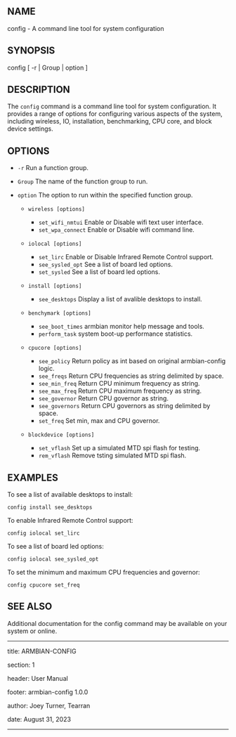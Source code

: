 ## NAME

config - A command line tool for system configuration

## SYNOPSIS

config [ -r | Group | option ]

## DESCRIPTION

The `config` command is a command line tool for system configuration. It provides a range of options for configuring various aspects of the system, including wireless, IO, installation, benchmarking, CPU core, and block device settings.

## OPTIONS

- `-r` Run a function group.

- `Group` The name of the function group to run.

- `option` The option to run within the specified function group.

  - `wireless [options]`
    - `set_wifi_nmtui` Enable or Disable wifi text user interface.
    - `set_wpa_connect` Enable or Disable wifi command line.

  - `iolocal [options]`
    - `set_lirc` Enable or Disable Infrared Remote Control support.
    - `see_sysled_opt` See a list of board led options.
    - `set_sysled` See a list of board led options.

  - `install [options]`
    - `see_desktops` Display a list of avalible desktops to install.

  - `benchymark [options]`
    - `see_boot_times` armbian monitor help message and tools.
    - `perform_task` system boot-up performance statistics.

  - `cpucore [options]`
    - `see_policy` Return policy as int based on original armbian-config logic.
    - `see_freqs` Return CPU frequencies as string delimited by space.
    - `see_min_freq` Return CPU minimum frequency as string.
    - `see_max_freq` Return CPU maximum frequency as string.
    - `see_governor` Return CPU governor as string.
    - `see_governors` Return CPU governors as string delimited by space.
    - `set_freq` Set min, max and CPU governor.

  - `blockdevice [options]`
    - `set_vflash` Set up a simulated MTD spi flash for testing.
    - `rem_vflash` Remove tsting simulated MTD spi flash.

## EXAMPLES

To see a list of available desktops to install:

```
config install see_desktops
```

To enable Infrared Remote Control support:

```
config iolocal set_lirc
```

To see a list of board led options:

```
config iolocal see_sysled_opt
```

To set the minimum and maximum CPU frequencies and governor:

```
config cpucore set_freq
```

## SEE ALSO

Additional documentation for the config command may be available on your system or online.

---
title: ARMBIAN-CONFIG

section: 1

header: User Manual

footer: armbian-config 1.0.0

author: Joey Turner, Tearran

date: August 31, 2023

---
